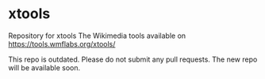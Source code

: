 xtools
======

Repository for xtools
The Wikimedia tools available on https://tools.wmflabs.org/xtools/

This repo is outdated.
Please do not submit any pull requests.
The new repo will be available soon.
